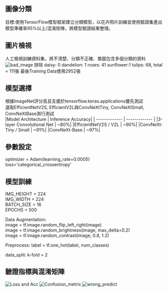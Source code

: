 ## 圖像分類
目標:使用TensorFlow模型框架建立分類模型，以花卉照片訓練並使用驗證集產出模型準確率95%以上/混淆矩陣，將模型驗證結果整理。  

## 圖片檢視
人工檢視訓練資料集，將不清楚、分類不正確、單圖包含多個分類的資料 
![bad_image](https://github.com/user-attachments/assets/79f5033d-bb5b-4e85-baf6-ee11d9d51cf9)
排除 daisy: 0 dandelion: 1 roses: 41 sunflower:1 tulips: 68, total = 111張
最後Training Data使用2952張
## 模型選擇
根據ImageNet評分高且支援於tensorflow.keras.applications優先測試  
選取EfficientNetV2S, EfficientV2L與ConvNeXtTiny, ConvNeXtSmall, ConvNeXtBase測行測試  
|Model Architecture | Inference Accuracy|
| ------------- | ------------- |
|3-layer Convolutional Net | ~80%|
|EfficientNetV2S / V2L | ~90%|
|ConvNeXt-Tiny / Small | ~91%|
|ConvNeXt-Base | ~97%|
## 參數設定
optimizer = Adam(learning_rate=0.0005)  
loss='categorical_crossentropy'  

## 模型訓練  
IMG_HEIGHT = 224  
IMG_WIDTH = 224  
BATCH_SIZE = 16  
EPOCHS = 500  

Data Augmentation:      
image = tf.image.random_flip_left_right(image)  
image = tf.image.random_brightness(image, max_delta=0.2)  
image = tf.image.random_contrast(image, 0.8, 1.2)  

Preprocess:
label = tf.one_hot(label, num_classes)

data_split:
k-fold = 2
## 驗證指標與混淆矩陣
![Loss and Acc](https://github.com/user-attachments/assets/0bfbeaa4-fb2d-4cc2-9370-92d0034c5f10)
![Confusion_metrix](https://github.com/user-attachments/assets/b55f91e9-f077-4bfa-bfcf-2421fd043094)
![wrong_predict](https://github.com/user-attachments/assets/5d5af46e-bfef-4e21-a1d7-8fc22c513a03)

